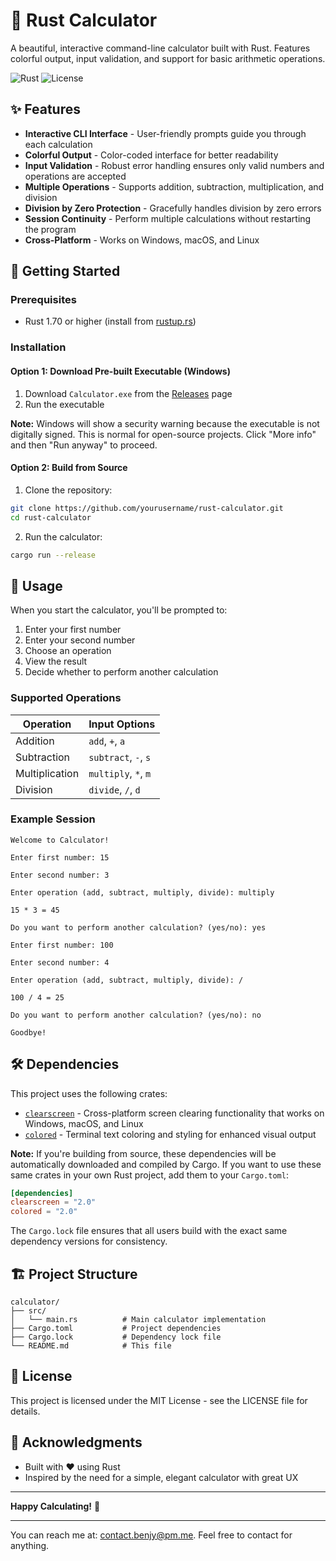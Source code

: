 # 🧮 Rust Calculator

A beautiful, interactive command-line calculator built with Rust. Features colorful output, input validation, and support for basic arithmetic operations.

![Rust](https://img.shields.io/badge/rust-%23000000.svg?style=for-the-badge&logo=rust&logoColor=white)
![License](https://img.shields.io/badge/license-MIT-blue.svg?style=for-the-badge)

## ✨ Features

- **Interactive CLI Interface** - User-friendly prompts guide you through each calculation
- **Colorful Output** - Color-coded interface for better readability
- **Input Validation** - Robust error handling ensures only valid numbers and operations are accepted
- **Multiple Operations** - Supports addition, subtraction, multiplication, and division
- **Division by Zero Protection** - Gracefully handles division by zero errors
- **Session Continuity** - Perform multiple calculations without restarting the program
- **Cross-Platform** - Works on Windows, macOS, and Linux

## 🚀 Getting Started

### Prerequisites

- Rust 1.70 or higher (install from [rustup.rs](https://rustup.rs/))

### Installation

#### Option 1: Download Pre-built Executable (Windows)

1. Download `Calculator.exe` from the [Releases](https://github.com/yourusername/rust-calculator/releases) page
2. Run the executable

**Note:** Windows will show a security warning because the executable is not digitally signed. This is normal for open-source projects. Click "More info" and then "Run anyway" to proceed.

#### Option 2: Build from Source

1. Clone the repository:

```bash
git clone https://github.com/yourusername/rust-calculator.git
cd rust-calculator
```

2. Run the calculator:

```bash
cargo run --release
```

## 📖 Usage

When you start the calculator, you'll be prompted to:

1. Enter your first number
2. Enter your second number
3. Choose an operation
4. View the result
5. Decide whether to perform another calculation

### Supported Operations

| Operation      | Input Options          |
|----------------|------------------------|
| Addition       | `add`, `+`, `a`       |
| Subtraction    | `subtract`, `-`, `s`  |
| Multiplication | `multiply`, `*`, `m`  |
| Division       | `divide`, `/`, `d`    |

### Example Session

```text
Welcome to Calculator!

Enter first number: 15

Enter second number: 3

Enter operation (add, subtract, multiply, divide): multiply

15 * 3 = 45

Do you want to perform another calculation? (yes/no): yes

Enter first number: 100

Enter second number: 4

Enter operation (add, subtract, multiply, divide): /

100 / 4 = 25

Do you want to perform another calculation? (yes/no): no

Goodbye!
```

## 🛠️ Dependencies

This project uses the following crates:

- [`clearscreen`](https://crates.io/crates/clearscreen) - Cross-platform screen clearing functionality that works on Windows, macOS, and Linux
- [`colored`](https://crates.io/crates/colored) - Terminal text coloring and styling for enhanced visual output

**Note:** If you're building from source, these dependencies will be automatically downloaded and compiled by Cargo. If you want to use these same crates in your own Rust project, add them to your `Cargo.toml`:

```toml
[dependencies]
clearscreen = "2.0"
colored = "2.0"
```

The `Cargo.lock` file ensures that all users build with the exact same dependency versions for consistency.

## 🏗️ Project Structure

```text
calculator/
├── src/
│   └── main.rs          # Main calculator implementation
├── Cargo.toml           # Project dependencies
├── Cargo.lock           # Dependency lock file
└── README.md            # This file
```

## 📝 License

This project is licensed under the MIT License - see the LICENSE file for details.

## 🙏 Acknowledgments

- Built with ❤️ using Rust
- Inspired by the need for a simple, elegant calculator with great UX

---

**Happy Calculating!** 🎉

---

You can reach me at: contact.benjy@pm.me. Feel free to contact for anything.
